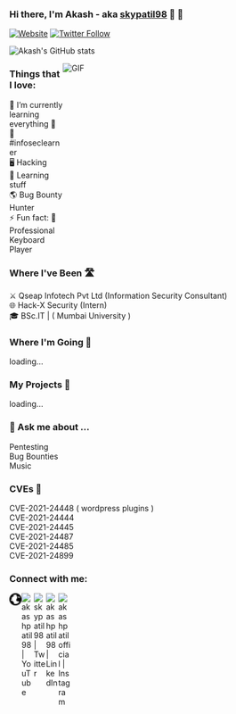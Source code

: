 ### Hi there, I'm Akash - aka [skypatil98](https://akashpatil.me/) 👋 👋 <br/>

[![Website](https://img.shields.io/website?label=akashpatil.me&style=for-the-badge&url=https%3A%2F%2Fakashpatil.me)](https://akashpatil.me/)
[![Twitter Follow](https://img.shields.io/twitter/follow/skypatil98?color=1DA1F2&logo=twitter&style=for-the-badge)](https://twitter.com/intent/follow?original_referer=https%3A%2F%2Fgithub.com%2Fskypatil98&screen_name=skypatil98)

![Akash's GitHub stats](https://github-readme-stats.vercel.app/api?username=akashrpatil&show_icons=true&theme=radical)

<img align="right" alt="GIF" src="https://github.com/akashrpatil/profile/blob/main/coding.gif?raw=true" width="408" height="318" />

### Things that I love:<br />
🌱 I’m currently learning everything 🤣<br />
📕 #infoseclearner<br />
🖥️ Hacking<br />
📒 Learning stuff<br />
🌎 Bug Bounty Hunter<br />
⚡ Fun fact: 🎹 Professional Keyboard Player<br />



### Where I've Been 🛣<br />
⚔️ Qseap Infotech Pvt Ltd (Information Security Consultant)<br />
🌐 Hack-X Security (Intern)<br />
🎓 BSc.IT | ( Mumbai University )<br />

### Where I'm Going 🧭<br />
loading...<br />

### My Projects 🚧<br />
loading...<br />

### 💬 Ask me about ...<br />
Pentesting<br />
Bug Bounties<br />
Music<br />

### CVEs 🐛<br />
CVE-2021-24448 ( wordpress plugins )<br />
CVE-2021-24444<br />
CVE-2021-24445<br />
CVE-2021-24487<br />
CVE-2021-24485<br />
CVE-2021-24899<br />


### Connect with me:

[<img align="left" alt="akashpatil.me" width="22px" src="https://raw.githubusercontent.com/iconic/open-iconic/master/svg/globe.svg" />](https://akashpatil.me/)
[<img align="left" alt="akashpatil98 | YouTube" width="22px" src="https://cdn.jsdelivr.net/npm/simple-icons@v3/icons/youtube.svg" />](https://www.youtube.com/akshpatil98)
[<img align="left" alt="skypatil98 | Twitter" width="22px" src="https://cdn.jsdelivr.net/npm/simple-icons@v3/icons/twitter.svg" />](https://twitter.com/skypatil98)
[<img align="left" alt="akashpatil98 | LinkedIn" width="22px" src="https://cdn.jsdelivr.net/npm/simple-icons@v3/icons/linkedin.svg" />](https://www.linkedin.com/in/akashpatil98/)
[<img align="left" alt="akashpatilofficial | Instagram" width="22px" src="https://cdn.jsdelivr.net/npm/simple-icons@v3/icons/instagram.svg" />](https://www.instagram.com/akashpatilofficial/)

<br />
